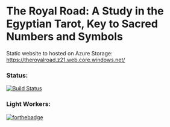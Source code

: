 # The Royal Road: A Study in the Egyptian Tarot, Key to Sacred Numbers and Symbols

Static website to hosted on Azure Storage:  https://theroyalroad.z21.web.core.windows.net/

### Status:
[![Build Status](https://travis-ci.org/boennemann/badges.svg?branch=master)](https://travis-ci.org/boennemann/badges)

### Light Workers:
[![forthebadge](https://forthebadge.com/images/badges/built-with-love.svg)](http://www.theroyalroad.info)